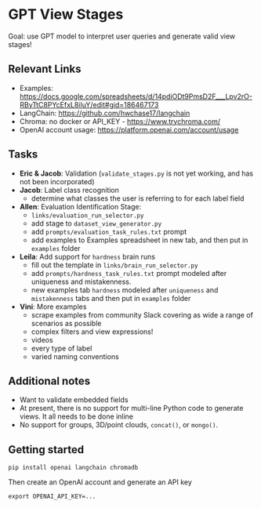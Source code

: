 # GPT View Stages
Goal: use GPT model to interpret user queries and generate valid view stages!

## Relevant Links
- Examples: https://docs.google.com/spreadsheets/d/14pdiODt9PmsD2F___Lpv2rO-RByTtC8PYcEfxL8iIuY/edit#gid=186467173
- LangChain: https://github.com/hwchase17/langchain
- Chroma: no docker or API_KEY - https://www.trychroma.com/
- OpenAI account usage: https://platform.openai.com/account/usage

## Tasks

- **Eric & Jacob**: Validation (`validate_stages.py` is not yet working, and has not been incorporated)
- **Jacob**: Label class recognition
    - determine what classes the user is referring to for each label field
- **Allen**: Evaluation Identification Stage:
    - `links/evaluation_run_selector.py` 
    - add stage to `dataset_view_generator.py`
    - add `prompts/evaluation_task_rules.txt` prompt
    - add examples to Examples spreadsheet in new tab, and then put in `examples` folder
- **Leila**: Add support for `hardness` brain runs
    - fill out the template in `links/brain_run_selector.py` 
    - add `prompts/hardness_task_rules.txt` prompt modeled after uniqueness and mistakenness.
    - new examples tab `hardness` modeled after `uniqueness` and `mistakenness` tabs and then put in `examples` folder
- **Vini**: More examples
    - scrape examples from community Slack covering as wide a range of scenarios as possible
    - complex filters and view expressions!
    - videos
    - every type of label
    - varied naming conventions

## Additional notes

- Want to validate embedded fields
- At present, there is no support for multi-line Python code to generate views. It all needs to be done inline
- No support for groups, 3D/point clouds, `concat()`, or `mongo()`.

## Getting started

`pip install openai langchain chromadb`

Then create an OpenAI account and generate an API key

`export OPENAI_API_KEY=...`
